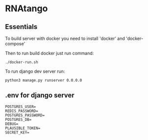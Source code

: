 # RNAtango

## Essentials
To build server with docker you need to install 'docker' and 'docker-compose'

Then to run build docker just run command:

```
./docker-run.sh
```

To run django dev server run:

```
python3 manage.py runserver 0.0.0.0
```

## .env for django server
```.env
POSTGRES_USER=
REDIS_PASSWORD=
POSTGRES_PASSWORD=
POSTGRES_DB=
DEBUG=
PLAUSIBLE_TOKEN=
SECRET_KEY=
```